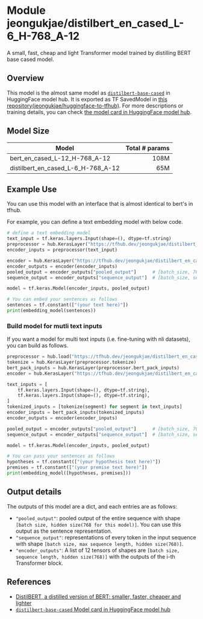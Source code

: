 # Module jeongukjae/distilbert_en_cased_L-6_H-768_A-12

A small, fast, cheap and light Transformer model trained by distilling BERT base cased model.

<!-- asset-path: https://storage.googleapis.com/jeongukjae-tf-models/distilbert/distilbert-base-cased.tar.gz -->
<!-- network-architecture: transformer -->
<!-- task: text-embedding -->
<!-- fine-tunable: true -->
<!-- format: saved_model_2 -->
<!-- language: en -->

## Overview

This model is the almost same model as [`distilbert-base-cased`](https://huggingface.co/distilbert-base-cased) in HuggingFace model hub. It is exported as TF SavedModel in [this repository(jeongukjae/huggingface-to-tfhub)](https://github.com/jeongukjae/huggingface-to-tfhub). For more descriptions or training details, you can check [the model card in HuggingFace model hub](https://huggingface.co/distilbert-base-cased).

## Model Size

| Model                              | Total # params |
| ---------------------------------- | -------------: |
| bert_en_cased_L-12_H-768_A-12      |           108M |
| distilbert_en_cased_L-6_H-768_A-12 |            65M |

## Example Use

You can use this model with an interface that is almost identical to bert's in tfhub.

For example, you can define a text embedding model with below code.

```python
# define a text embedding model
text_input = tf.keras.layers.Input(shape=(), dtype=tf.string)
preprocessor = hub.KerasLayer("https://tfhub.dev/jeongukjae/distilbert_en_cased_preprocess/1")
encoder_inputs = preprocessor(text_input)

encoder = hub.KerasLayer("https://tfhub.dev/jeongukjae/distilbert_en_cased_L-6_H-768_A-12/1", trainable=True)
encoder_outputs = encoder(encoder_inputs)
pooled_output = encoder_outputs["pooled_output"]      # [batch_size, 768].
sequence_output = encoder_outputs["sequence_output"]  # [batch_size, seq_length, 768].

model = tf.keras.Model(encoder_inputs, pooled_output)

# You can embed your sentences as follows
sentences = tf.constant(["(your text here)"])
print(embedding_model(sentences))
```

### Build model for mutli text inputs

If you want a model for multi text inputs (i.e. fine-tuning with nli datasets), you can build as follows.

```python
preprocessor = hub.load("https://tfhub.dev/jeongukjae/distilbert_en_cased_preprocess/1")
tokenize = hub.KerasLayer(preprocessor.tokenize)
bert_pack_inputs = hub.KerasLayer(preprocessor.bert_pack_inputs)
encoder = hub.KerasLayer("https://tfhub.dev/jeongukjae/distilbert_en_cased_L-6_H-768_A-12/1", trainable=True)

text_inputs = [
    tf.keras.layers.Input(shape=(), dtype=tf.string),
    tf.keras.layers.Input(shape=(), dtype=tf.string),
]
tokenized_inputs = [tokenize(segment) for segment in text_inputs]
encoder_inputs = bert_pack_inputs(tokenized_inputs)
encoder_outputs = encoder(encoder_inputs)

pooled_output = encoder_outputs["pooled_output"]      # [batch_size, 768].
sequence_output = encoder_outputs["sequence_output"]  # [batch_size, seq_length, 768].

model = tf.keras.Model(encoder_inputs, pooled_output)

# You can pass your sentences as follows
hypotheses = tf.constant(["(your hypothesis text here)"])
premises = tf.constant(["(your premise text here)"])
print(embedding_model([hypotheses, premises]))
```

## Output details

The outputs of this model are a dict, and each entries are as follows:

- `"pooled_output"`: pooled output of the entire sequence with shape `[batch size, hidden size(768 for this model)]`. You can use this output as the sentence representation.
- `"sequence_output"`: representations of every token in the input sequence with shape `[batch size, max sequence length, hidden size(768)]`.
- `"encoder_outputs"`: A list of 12 tensors of shapes are `[batch size, sequence length, hidden size(768)]` with the outputs of the i-th Transformer block.

## References

- [DistilBERT, a distilled version of BERT: smaller, faster, cheaper and lighter](https://arxiv.org/abs/1910.01108)
- [`distilbert-base-cased` Model card in HuggingFace model hub](https://huggingface.co/distilbert-base-cased)
